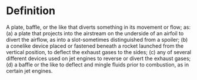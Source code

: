 # Definition

A plate, baffle, or the like that diverts something in its movement or
flow; as: (a) a plate that projects into the airstream on the underside
of an airfoil to divert the airflow, as into a slot-sometimes
distinguished from a spoiler; (b) a conelike device placed or fastened
beneath a rocket launched from the vertical position, to deflect the
exhaust gases to the sides; (c) any of several different devices used on
jet engines to reverse or divert the exhaust gases; (d) a baffle or the
like to deflect and mingle fluids prior to combustion, as in certain jet
engines.
